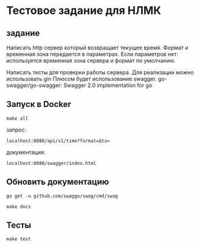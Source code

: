 # Тестовое задание для НЛМК

## задание
Написать http сервер который возвращает текущее время. Формат и временная зона передается в параметрах. Если параметров нет: используется временная зона сервера и формат по умолчанию.

Написать тесты для проверки работы сервера.
Для реализации можно использовать gin
Плюсом будет использование swagger.
 go-swagger/go-swagger: Swagger 2.0 implementation for go
 
## Запуск в Docker
`make all`

запрос:

`localhost:8080/api/v1/time?format=&tz=`

документация:

`localhost:8080/swagger/index.html`

## Обновить документацию
`go get -u github.com/swaggo/swag/cmd/swag`

`make docs`

## Тесты
`make test`





